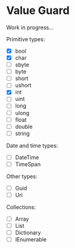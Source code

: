 # Value Guard

Work in progress...

Primitive types:  
- [x] bool
- [x] char
- [ ] sbyte
- [ ] byte
- [ ] short
- [ ] ushort
- [x] int
- [ ] uint
- [ ] long
- [ ] ulong
- [ ] float
- [ ] double
- [ ] string

Date and time types:  
- [ ] DateTime
- [ ] TimeSpan

Other types:  
- [ ] Guid
- [ ] Uri

Collections:  
- [ ] Array
- [ ] List
- [ ] Dictionary
- [ ] IEnumerable
